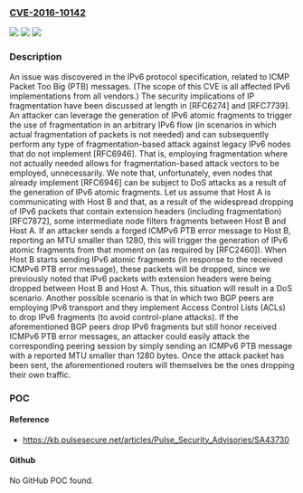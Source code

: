 ### [CVE-2016-10142](https://cve.mitre.org/cgi-bin/cvename.cgi?name=CVE-2016-10142)
![](https://img.shields.io/static/v1?label=Product&message=n%2Fa&color=blue)
![](https://img.shields.io/static/v1?label=Version&message=n%2Fa&color=blue)
![](https://img.shields.io/static/v1?label=Vulnerability&message=n%2Fa&color=brighgreen)

### Description

An issue was discovered in the IPv6 protocol specification, related to ICMP Packet Too Big (PTB) messages. (The scope of this CVE is all affected IPv6 implementations from all vendors.) The security implications of IP fragmentation have been discussed at length in [RFC6274] and [RFC7739]. An attacker can leverage the generation of IPv6 atomic fragments to trigger the use of fragmentation in an arbitrary IPv6 flow (in scenarios in which actual fragmentation of packets is not needed) and can subsequently perform any type of fragmentation-based attack against legacy IPv6 nodes that do not implement [RFC6946]. That is, employing fragmentation where not actually needed allows for fragmentation-based attack vectors to be employed, unnecessarily. We note that, unfortunately, even nodes that already implement [RFC6946] can be subject to DoS attacks as a result of the generation of IPv6 atomic fragments. Let us assume that Host A is communicating with Host B and that, as a result of the widespread dropping of IPv6 packets that contain extension headers (including fragmentation) [RFC7872], some intermediate node filters fragments between Host B and Host A. If an attacker sends a forged ICMPv6 PTB error message to Host B, reporting an MTU smaller than 1280, this will trigger the generation of IPv6 atomic fragments from that moment on (as required by [RFC2460]). When Host B starts sending IPv6 atomic fragments (in response to the received ICMPv6 PTB error message), these packets will be dropped, since we previously noted that IPv6 packets with extension headers were being dropped between Host B and Host A. Thus, this situation will result in a DoS scenario. Another possible scenario is that in which two BGP peers are employing IPv6 transport and they implement Access Control Lists (ACLs) to drop IPv6 fragments (to avoid control-plane attacks). If the aforementioned BGP peers drop IPv6 fragments but still honor received ICMPv6 PTB error messages, an attacker could easily attack the corresponding peering session by simply sending an ICMPv6 PTB message with a reported MTU smaller than 1280 bytes. Once the attack packet has been sent, the aforementioned routers will themselves be the ones dropping their own traffic.

### POC

#### Reference
- https://kb.pulsesecure.net/articles/Pulse_Security_Advisories/SA43730

#### Github
No GitHub POC found.

